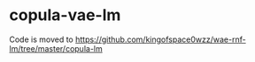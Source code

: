 # copula-vae-lm

Code is moved to https://github.com/kingofspace0wzz/wae-rnf-lm/tree/master/copula-lm
